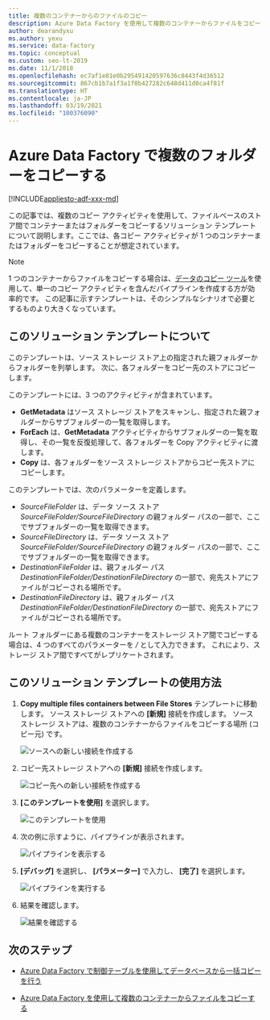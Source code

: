 ```yaml
---
title: 複数のコンテナーからのファイルのコピー
description: Azure Data Factory を使用して複数のコンテナーからファイルをコピーするための、ソリューション テンプレート の使用方法について説明します。
author: dearandyxu
ms.author: yexu
ms.service: data-factory
ms.topic: conceptual
ms.custom: seo-lt-2019
ms.date: 11/1/2018
ms.openlocfilehash: ec7af1e81e0b295491420597636c8443f4d36512
ms.sourcegitcommit: 867cb1b7a1f3a1f0b427282c648d411d0ca4f81f
ms.translationtype: HT
ms.contentlocale: ja-JP
ms.lasthandoff: 03/19/2021
ms.locfileid: "100376090"
---
```

# <a name="copy-multiple-folders-with-azure-data-factory"></a>Azure Data Factory で複数のフォルダーをコピーする

[!INCLUDE[appliesto-adf-xxx-md](includes/appliesto-adf-xxx-md.md)]

この記事では、複数のコピー アクティビティを使用して、ファイルベースのストア間でコンテナーまたはフォルダーをコピーするソリューション テンプレートについて説明します。ここでは、各コピー アクティビティが 1 つのコンテナーまたはフォルダーをコピーすることが想定されています。 

> [!NOTE]
> 1 つのコンテナーからファイルをコピーする場合は、[データのコピー ツール](copy-data-tool.md)を使用して、単一のコピー アクティビティを含んだパイプラインを作成する方が効率的です。 この記事に示すテンプレートは、そのシンプルなシナリオで必要とするものより大きくなっています。

## <a name="about-this-solution-template"></a>このソリューション テンプレートについて

このテンプレートは、ソース ストレージ ストア上の指定された親フォルダーからフォルダーを列挙します。 次に、各フォルダーをコピー先のストアにコピーします。

このテンプレートには、3 つのアクティビティが含まれています。
- **GetMetadata** はソース ストレージ ストアをスキャンし、指定された親フォルダーからサブフォルダーの一覧を取得します。
- **ForEach** は、**GetMetadata** アクティビティからサブフォルダーの一覧を取得し、その一覧を反復処理して、各フォルダーを Copy アクティビティに渡します。
- **Copy** は、各フォルダーをソース ストレージ ストアからコピー先ストアにコピーします。

このテンプレートでは、次のパラメーターを定義します。
- *SourceFileFolder* は、データ ソース ストア *SourceFileFolder/SourceFileDirectory* の親フォルダー パスの一部で、ここでサブフォルダーの一覧を取得できます。 
- *SourceFileDirectory* は、データ ソース ストア *SourceFileFolder/SourceFileDirectory* の親フォルダー パスの一部で、ここでサブフォルダーの一覧を取得できます。 
- *DestinationFileFolder* は、親フォルダー パス *DestinationFileFolder/DestinationFileDirectory* の一部で、宛先ストアにファイルがコピーされる場所です。 
- *DestinationFileDirectory* は、親フォルダー パス *DestinationFileFolder/DestinationFileDirectory* の一部で、宛先ストアにファイルがコピーされる場所です。 

ルート フォルダーにある複数のコンテナーをストレージ ストア間でコピーする場合は、4 つのすべてのパラメーターを */* として入力できます。 これにより、ストレージ ストア間ですべてがレプリケートされます。

## <a name="how-to-use-this-solution-template"></a>このソリューション テンプレートの使用方法

1. **Copy multiple files containers between File Stores** テンプレートに移動します。 ソース ストレージ ストアへの **[新規]** 接続を作成します。 ソース ストレージ ストアは、複数のコンテナーからファイルをコピーする場所 (コピー元) です。

    ![ソースへの新しい接続を作成する](media/solution-template-copy-files-multiple-containers/copy-files-multiple-containers-image1.png)

2. コピー先ストレージ ストアへの **[新規]** 接続を作成します。

    ![コピー先への新しい接続を作成する](media/solution-template-copy-files-multiple-containers/copy-files-multiple-containers-image2.png)

3. **[このテンプレートを使用]** を選択します。

    ![このテンプレートを使用](media/solution-template-copy-files-multiple-containers/copy-files-multiple-containers-image3.png)
    
4. 次の例に示すように、パイプラインが表示されます。

    ![パイプラインを表示する](media/solution-template-copy-files-multiple-containers/copy-files-multiple-containers-image4.png)

5. **[デバッグ]** を選択し、 **[パラメーター]** で入力し、 **[完了]** を選択します。

    ![パイプラインを実行する](media/solution-template-copy-files-multiple-containers/copy-files-multiple-containers-image5.png)

6. 結果を確認します。

    ![結果を確認する](media/solution-template-copy-files-multiple-containers/copy-files-multiple-containers-image6.png)

## <a name="next-steps"></a>次のステップ

- [Azure Data Factory で制御テーブルを使用してデータベースから一括コピーを行う](solution-template-bulk-copy-with-control-table.md)

- [Azure Data Factory を使用して複数のコンテナーからファイルをコピーする](solution-template-copy-files-multiple-containers.md)
